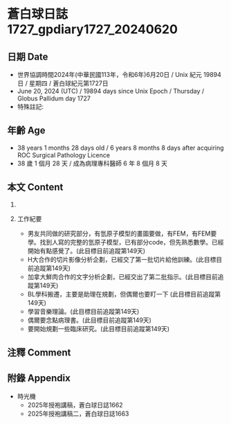 [_metadata_:encoding]: - "utf-8"
[_metadata_:language]: - "zh-Hant-TW"
[_metadata_:fileformat]: - "markdown"
[_metadata_:MIME_type]: - "text/plain"
[_metadata_:markdown_version]: - "commonmark version 0.30"
[_metadata_:markdown_spec]: - "https://spec.commonmark.org/0.30/"

# 蒼白球日誌1727_gpdiary1727_20240620 #

## 日期 Date ##

* 世界協調時間2024年(中華民國113年，令和6年)6月20日 / Unix 紀元 19894 日 / 星期四 / 蒼白球紀元第1727日
* June 20, 2024 (UTC) / 19894 days since Unix Epoch / Thursday / Globus Pallidum day 1727
* 特殊註記:

## 年齡 Age ##

* 38 years 1 months 28 days old / 6 years 8 months 8 days after acquiring ROC Surgical Pathology Licence
* 38 歲 1 個月 28 天 / 成為病理專科醫師 6 年 8 個月 8 天

## 本文 Content ##

1. 

2. 工作紀要

    - 男友共同做的研究部分，有氫原子模型的畫圖要做，有FEM，有FEM要學。找到人寫的完整的氫原子模型，已有部分code，但先熟悉數學。已經開始有點感覺了。(此目標目前追蹤第149天)
    - H大合作的切片影像分析企劃，已經交了第一批切片給他訓練。(此目標目前追蹤第149天)
    - 加拿大鮮肉合作的文字分析企劃，已經交出了第二批指示。(此目標目前追蹤第149天)
    - BL學科搬遷，主要是助理在規劃，但偶爾也要盯一下 (此目標目前追蹤第149天)
    - 學習音樂理論。(此目標目前追蹤第149天)
    - 偶爾要念點病理書。(此目標目前追蹤第149天)
    - 要開始規劃一些臨床研究。(此目標目前追蹤第149天)

## 注釋 Comment ##


## 附錄 Appendix ##

* 時光機
    - 2025年授袍講稿，蒼白球日誌1662
    - 2025年授袍講稿二，蒼白球日誌1663
